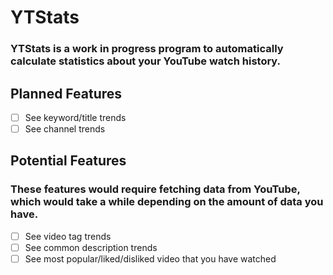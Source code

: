 # YTStats
### YTStats is a work in progress program to automatically calculate statistics about your YouTube watch history.

## Planned Features
- [ ] See keyword/title trends
- [ ] See channel trends

## Potential Features
### These features would require fetching data from YouTube, which would take a while depending on the amount of data you have.
- [ ] See video tag trends
- [ ] See common description trends
- [ ] See most popular/liked/disliked video that you have watched